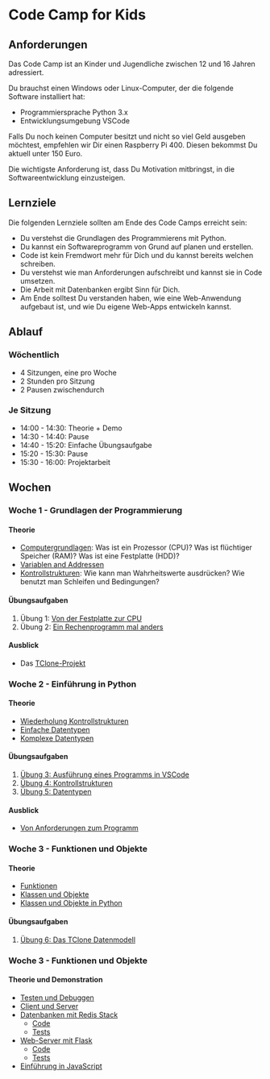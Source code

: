 # Code Camp for Kids
 
## Anforderungen
 
Das Code Camp ist an Kinder und Jugendliche zwischen 12 und 16 Jahren adressiert.
 
Du brauchst einen Windows oder Linux-Computer, der die folgende Software installiert hat:
 
* Programmiersprache Python 3.x
* Entwicklungsumgebung VSCode
 
Falls Du noch keinen Computer besitzt und nicht so viel Geld ausgeben möchtest, empfehlen wir Dir einen Raspberry Pi 400. Diesen bekommst Du aktuell unter 150 Euro.
 
Die wichtigste Anforderung ist, dass Du Motivation mitbringst, in die Softwareentwicklung einzusteigen.
 
## Lernziele
 
Die folgenden Lernziele sollten am Ende des Code Camps erreicht sein:
 
* Du verstehst die Grundlagen des Programmierens mit Python.
* Du kannst ein Softwareprogramm von Grund auf planen und erstellen.
* Code ist kein Fremdwort mehr für Dich und du kannst bereits welchen schreiben.
* Du verstehst wie man Anforderungen aufschreibt und kannst sie in Code umsetzen.
* Die Arbeit mit Datenbanken ergibt Sinn für Dich.
* Am Ende solltest Du verstanden haben, wie eine Web-Anwendung aufgebaut ist, und wie Du eigene Web-Apps entwickeln kannst.
 
## Ablauf
 
### Wöchentlich
* 4 Sitzungen, eine pro Woche
* 2 Stunden pro Sitzung
* 2 Pausen zwischendurch
 
### Je Sitzung
* 14:00 - 14:30: Theorie + Demo
* 14:30 - 14:40: Pause
* 14:40 - 15:20: Einfache Übungsaufgabe
* 15:20 - 15:30: Pause
* 15:30 - 16:00: Projektarbeit
 
## Wochen
### Woche 1 - Grundlagen der Programmierung
#### Theorie
* [Computergrundlagen](./Wochen/1-ProgrammierGrundlagen/Artikel/WasistEinComputer.md): Was ist ein Prozessor (CPU)? Was ist flüchtiger Speicher (RAM)? Was ist eine Festplatte (HDD)?
* [Variablen and Addressen](./Wochen/1-ProgrammierGrundlagen/Artikel/WasistEinComputer.md)
* [Kontrollstrukturen](./Wochen/1-ProgrammierGrundlagen/Artikel/Kontrollstrukturen.md): Wie kann man Wahrheitswerte ausdrücken? Wie benutzt man Schleifen und Bedingungen?
 
#### Übungsaufgaben
1. Übung 1: [Von der Festplatte zur CPU](./Wochen/1-ProgrammierGrundlagen/Aufgaben/1-VonHDDzuCPU.md)
2. Übung 2: [Ein Rechenprogramm mal anders](./Wochen/1-ProgrammierGrundlagen/Aufgaben/2-RechenprogrammAnders.md)
 
#### Ausblick
* Das [TClone-Projekt](./Wochen/1-ProgrammierGrundlagen/Projekt/Projekt.md)
 

### Woche 2 - Einführung in Python
#### Theorie
* [Wiederholung Kontrollstrukturen](./Wochen/2-Python/Artikel/Kontrollstrukturen.md)
* [Einfache Datentypen](./Wochen/2-Python/Artikel/EinfacheDatentypen.md)
* [Komplexe Datentypen](./Wochen/2-Python/Artikel/KomplexeDatentypen.md)

#### Übungsaufgaben
1. [Übung 3: Ausführung eines Programms in VSCode](./Wochen/2-Python/Aufgaben/3-CodeAusfuehren.md)
2. [Übung 4: Kontrollstrukturen](./Wochen/2-Python/Aufgaben/4-Kontrollstrukturen.md)
3. [Übung 5: Datentypen](./Wochen/2-Python/Aufgaben/5-Datentypen.md)

#### Ausblick
* [Von Anforderungen zum Programm](./Wochen/2-Python/Artikel/VonAnforderungenZumProgramm.md)

### Woche 3 - Funktionen und Objekte
#### Theorie

* [Funktionen](./Wochen/3-ObjektOrientierung/Artikel/Funktionen.md)
* [Klassen und Objekte](./Wochen/3-ObjektOrientierung/Artikel/KlassenUndObjekte.md)
* [Klassen und Objekte in Python](./Wochen/3-ObjektOrientierung/Artikel/KlassenUndObjekteInPython.md)

#### Übungsaufgaben

1. [Übung 6: Das TClone Datenmodell](./Wochen/3-ObjektOrientierung/Aufgaben/6-TCloneAlsModell.md)


### Woche 3 - Funktionen und Objekte
#### Theorie und Demonstration

* [Testen und Debuggen](./Wochen/4-WebAnwendungen/Artikel/TestUndDebug.md)
* [Client und Server](./Wochen/4-WebAnwendungen/Artikel/ClientServer.md)
* [Datenbanken mit Redis Stack](./Wochen/4-WebAnwendungen/Artikel/RedisStack.md)
   * [Code](./Wochen/4-WebAnwendungen/Code/server/dao.py)
   * [Tests](./Wochen/4-WebAnwendungen/Code/test/dao_test.py)
* [Web-Server mit Flask](./Wochen/4-WebAnwendungen/Artikel/Flask.md)
   * [Code](./Wochen/4-WebAnwendungen/Code/server/app.py)
   * [Tests](./Wochen/4-WebAnwendungen/Code/test/http_test.py)
* [Einführung in JavaScript](./Wochen/4-WebAnwendungen/Artikel/JavaScript.md)
